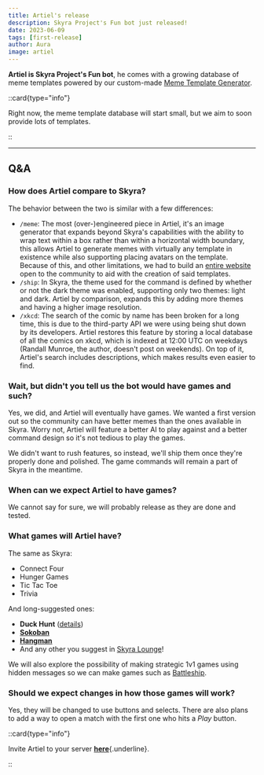 ```yaml
---
title: Artiel's release
description: Skyra Project's Fun bot just released!
date: 2023-06-09
tags: [first-release]
author: Aura
image: artiel
---
```


**Artiel is Skyra Project's Fun bot**, he comes with a growing database of meme templates powered by our custom-made
[Meme Template Generator](https://memes.skyra.pw).

::card{type="info"}

Right now, the meme template database will start small, but we aim to soon provide lots of templates.

::

---

## Q&A

### How does Artiel compare to Skyra?

The behavior between the two is similar with a few differences:

- `/meme`: The most (over-)engineered piece in Artiel, it's an image generator that expands beyond Skyra's capabilities
  with the ability to wrap text within a box rather than within a horizontal width boundary, this allows Artiel to
  generate memes with virtually any template in existence while also supporting placing avatars on the template. Because
  of this, and other limitations, we had to build an [entire website](https://memes.skyra.pw) open to the community to
  aid with the creation of said templates.
- `/ship`: In Skyra, the theme used for the command is defined by whether or not the dark theme was enabled, supporting
  only two themes: light and dark. Artiel by comparison, expands this by adding more themes and having a higher image
  resolution.
- `/xkcd`: The search of the comic by name has been broken for a long time, this is due to the third-party API we were
  using being shut down by its developers. Artiel restores this feature by storing a local database of all the comics on
  xkcd, which is indexed at 12:00 UTC on weekdays (Randall Munroe, the author, doesn't post on weekends). On top of it,
  Artiel's search includes descriptions, which makes results even easier to find.

### Wait, but didn't you tell us the bot would have games and such?

Yes, we did, and Artiel will eventually have games. We wanted a first version out so the community can have better memes
than the ones available in Skyra. Worry not, Artiel will feature a better AI to play against and a better command design
so it's not tedious to play the games.

We didn't want to rush features, so instead, we'll ship them once they're properly done and polished. The game commands
will remain a part of Skyra in the meantime.

### When can we expect Artiel to have games?

We cannot say for sure, we will probably release as they are done and tested.

### What games will Artiel have?

The same as Skyra:

- Connect Four
- Hunger Games
- Tic Tac Toe
- Trivia

And long-suggested ones:

- **Duck Hunt** ([details](https://github.com/skyra-project/artiel/issues/7))
- [**Sokoban**](https://en.wikipedia.org/wiki/Sokoban)
- [**Hangman**](https://en.wikipedia.org/wiki/Hangman_(game))
- And any other you suggest in [Skyra Lounge](https://discord.com/invite/6gakFR2)!

We will also explore the possibility of making strategic 1v1 games using hidden messages so we can make games such as
[Battleship](https://en.wikipedia.org/wiki/Battleship_(game)).

### Should we expect changes in how those games will work?

Yes, they will be changed to use buttons and selects. There are also plans to add a way to open a match with the first
one who hits a *Play* button.

::card{type="info"}

Invite Artiel to your server
[**here**](https://discord.com/api/oauth2/authorize?client_id=948377028028145755&permissions=51200&scope=applications.commands%20bot){.underline}.

::
